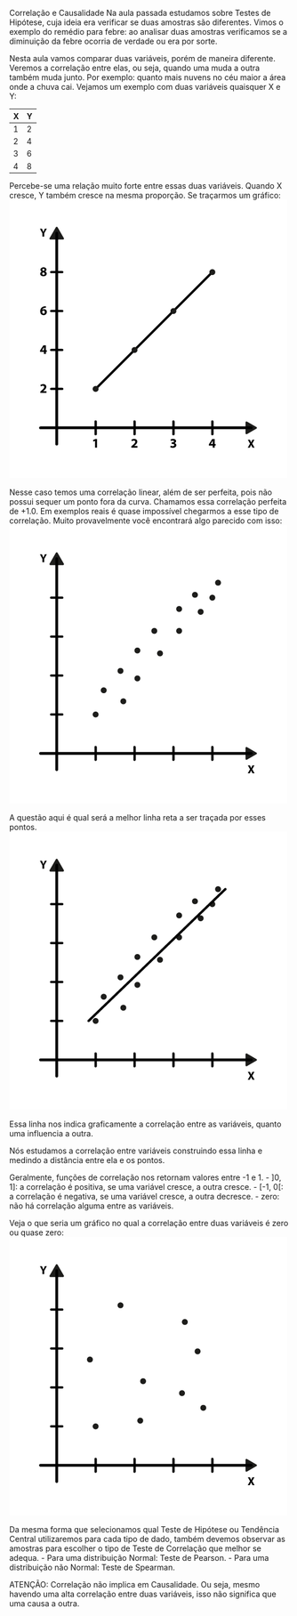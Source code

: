 Correlação e Causalidade
Na aula passada estudamos sobre Testes de Hipótese, cuja ideia era verificar se duas amostras são diferentes. Vimos o exemplo do remédio para febre: ao analisar duas amostras verificamos se a diminuição da febre ocorria de verdade ou era por sorte.

Nesta aula vamos comparar duas variáveis, porém de maneira diferente. Veremos a correlação entre elas, ou seja, quando uma muda a outra também muda junto. Por exemplo: quanto mais nuvens no céu maior a área onde a chuva cai. Vejamos um exemplo com duas variáveis quaisquer X e Y:

X | Y
------------ | -------------
1 | 2
2 | 4
3 | 6
4 | 8

Percebe-se uma relação muito forte entre essas duas variáveis. Quando X cresce, Y também cresce na mesma proporção. 
Se traçarmos um gráfico:
![est2_3_1](./est2_3_1.png)

Nesse caso temos uma correlação linear, além de ser perfeita, pois não possui sequer um ponto fora da curva. Chamamos essa correlação perfeita de +1.0. Em exemplos reais é quase impossível chegarmos a esse tipo de correlação. Muito provavelmente você encontrará algo parecido com isso:
![est2_3_2](./est2_3_2.png)

A questão aqui é qual será a melhor linha reta a ser traçada por esses pontos.
![est2_3_3](./est2_3_3.png)

Essa linha nos indica graficamente a correlação entre as variáveis, quanto uma influencia a outra.

Nós estudamos a correlação entre variáveis construindo essa linha e medindo a distância entre ela e os pontos.

Geralmente, funções de correlação nos retornam valores entre -1 e 1. - ]0, 1]: a correlação é positiva, se uma variável cresce, a outra cresce. - [-1, 0[: a correlação é negativa, se uma variável cresce, a outra decresce. - zero: não há correlação alguma entre as variáveis.

Veja o que seria um gráfico no qual a correlação entre duas variáveis é zero ou quase zero:
![est2_3_4](./est2_3_4.png)

Da mesma forma que selecionamos qual Teste de Hipótese ou Tendência Central utilizaremos para cada tipo de dado, também devemos observar as amostras para escolher o tipo de Teste de Correlação que melhor se adequa. - Para uma distribuição Normal: Teste de Pearson. - Para uma distribuição não Normal: Teste de Spearman.

ATENÇÃO: Correlação não implica em Causalidade. Ou seja, mesmo havendo uma alta correlação entre duas variáveis, isso não significa que uma causa a outra.
